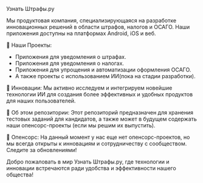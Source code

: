 Узнать Штрафы.ру

Мы продуктовая компания, специализирующаяся на разработке инновационных решений в области штрафов, налогов и ОСАГО. Наши приложения доступны на платформах Android, iOS и веб.

🚗 Наши Проекты:

- Приложения для уведомления о штрафах.
- Приложения для уведомления о налогах.
- Приложения для упрощения и автоматизации оформления ОСАГО.
- А также проекты с использованием ИИ(пока на стадии разработки).
  
🤖 Инновации:
Мы активно исследуем и интегрируем новейшие технологии ИИ для создания более эффективных и удобных продуктов для наших пользователей.

📁 Об этом репозитории:
Этот репозиторий предназначен для хранения тестовых заданий для кандидатов, а также может в будущем содержать наши опенсорс-проекты (если мы решим их выпустить).

🤝 Опенсорс: На данный момент у нас еще нет опенсорс-проектов, но мы всегда открыты к инновациям и сотрудничеству с сообществом. Следите за обновлениями!

Добро пожаловать в мир Узнать Штрафы.ру, где технологии и инновации встречаются ради удобства и эффективности нашего общества!



